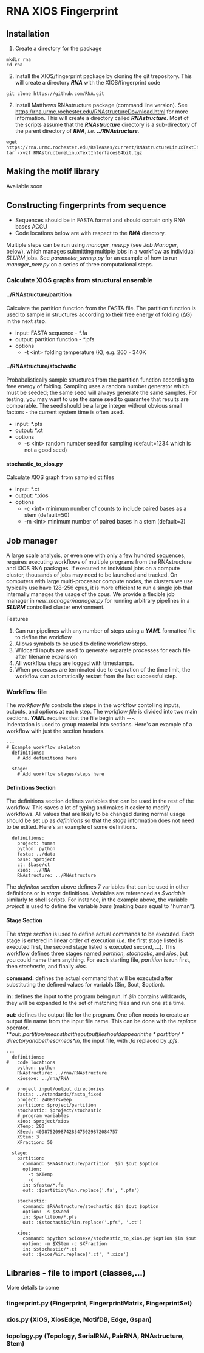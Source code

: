 # RNA XIOS Fingerprint

## Installation
1. Create a directory for the package
```
mkdir rna
cd rna
```
2. Install the XIOS/fingerprint package by cloning the git trepository. 
This will create a directory ***RNA*** with the XIOS/fingerprint code
```commandline
git clone https://github.com/RNA.git
```
2. Install Matthews RNAstructure package (command line version).
See https://rna.urmc.rochester.edu/RNAstructureDownload.html for more information. 
This will create a directory called ***RNAstructure***. Most of the scripts assume 
that the ***RNAstructure*** directory is a sub-directory of the parent directory of 
***RNA***, *i.e.* ***../RNAstructure***.
```
wget https://rna.urmc.rochester.edu/Releases/current/RNAstructureLinuxTextInterfaces64bit.tgz
tar -xvzf RNAstructureLinuxTextInterfaces64bit.tgz
```

## Making the motif library
Available soon

## Constructing fingerprints from sequence
* Sequences should be in FASTA format and should contain only RNA bases ACGU
* Code locations below are with respect to the ***RNA*** directory.

Multiple steps can be run using *manager_new.py* (see *Job Manager*, below), which manages 
submitting multiple jobs 
in a workflow as individual *SLURM* jobs. See *parameter_sweep.py* for an example of how 
to run *manager_new.py* on a series of three computational steps. 


### Calculate XIOS graphs from structural ensemble
#### ../RNAstructure/partition
Calculate the partition function from the FASTA file. 
The partition function is used to sample in structures according to their free energy of folding
(ΔG) in the next step.
 * input: FASTA sequence - *.fa
 * output: partition function - *.pfs
 * options
   - -t \<int> folding temperature (K), e.g. 260 - 340K

#### ../RNAstructure/stochastic
Probabalistically sample structures from the partition function according to free energy of folding.
Sampling uses a random number generator which must be seeded; the same seed will always generate the
same samples. For testing, you may want to use the same seed to guarantee that results are comparable.
The seed should be a large integer without obvious small factors - the current system 
time is often used.
 * input: *.pfs
 * output: *.ct
 * options
   - -s \<int> random number seed for sampling (default=1234 which is not a good seed)

#### stochastic_to_xios.py ####
Calculate XIOS graph from sampled ct files 
 * input: *.ct
 * output: *.xios
 * options
   - -c \<int> minimum number of counts to include paired bases as a stem (default=50)
   - -m \<int> minimum number of paired bases in a stem (default=3)

## Job manager ##
A large scale analysis, or even one with only a few hundred sequences, requires executing workflows 
of multiple programs from the RNAstructure and XIOS RNA packages. If executed as individual jobs on 
a compute cluster, thousands of jobs may need to be launched and tracked. On computers with large 
multi-processor compute nodes, the clusters we use typically use have 128-256 cpus, it is more 
efficient to run a single job that internally manages the usage of the cpus. We provide a flexible job 
manager in *new_manager/manager.py* for running arbitrary pipelines in a ***SLURM*** controlled 
cluster environment.

Features
1. Can run pipelines with any number of steps using a ***YAML*** formatted file to define the workflow
2. Allows symbols to be used to define workflow steps.
3. Wildcard inputs are used to generate separate processes for each file after filename expansion
3. All workflow steps are logged with timestamps.
3. When processes are terminated due to expiration of the time limit, the workflow can automatically
restart from the last successful step.

### Workflow file ###
The *workflow file* controls the steps in the workflow contolling inputs, outputs, and options at each step. 
The *workflow file* is divided into two main sections. ***YAML*** requires that the file begin with *---*. \
Indentation is used to group material into sections. Here's an example of a workflow with just the section headers.
```
---
# Example workflow skeleton
  definitions:
    # Add definitions here

  stage:
    # Add workflow stages/steps here
```
#### Definitions Section ####
The definitions section defines variables that can be used in the rest of the workflow. This saves a lot of typing
and makes it easier to modify workflows. All values that are likely to be changed during normal usage should
be set up as *definitions* so that the *stage* information does not need to be edited. Here's an example 
of some definitions. 
```
  definitions:
    project: human
    python: python
    fasta: ../data
    base: $project
    ct: $base/ct
    xios: ../RNA
    RNAstructure: ../RNAstructure
```
The *definiton section* above defines 7 variables that can be used in other definitions or in *stage* definitions.
Variables are referenced as *$variable* similarly to shell scripts. For instance, in the example 
above, the variable *project* is used to define the variable *base* (making *base* equal to "human").

#### Stage Section ####
The *stage section* is used to define actual commands to be executed. Each stage is entered in linear
order of execution (*i.e.* the first stage listed is executed first, the second stage listed is 
executed second, ...). This workflow defines three stages named *partition*, *stochastic*, and *xios*, but 
you could name them anything. For each starting file, *partition* is run first, then *stochastic*, 
and finally *xios*.

**command:** defines the actual command that will be executed after substituting the defined values 
for variabls ($in, $out, $option).

**in:** defines the input to the program being run. If *$in* contains wildcards, they will be 
expanded to the set of matching files and run one at a time.

**out:** defines the output file for the program. One often needs to create an output file name
from the input file name. This can be done with the *replace* operator.<br/>
***out: $partition/%in.replace('.fa', '.pfs')*** 
means that the output file should appear in the *partition/* directory and be the same as *$in*, the input file, with *.fa* replaced by *.pfs*.
```
---
  definitions:
#   code locations
    python: python
    RNAstructure: ../rna/RNAstructure
    xiosexe: ../rna/RNA

#   project input/output directories
    fasta: ../standards/fasta_fixed
    project: 240807sweep
    partition: $project/partition
    stochastic: $project/stochastic
    # program variables
    xios: $project/xios
    XTemp: 280
    XSeed: 409875209874285475029872084757
    XStem: 3
    XFraction: 50
 
  stage:
    partition:
      command: $RNAstructure/partition  $in $out $option
      option:
        -t $XTemp
        -q
      in: $fasta/*.fa
      out: :$partition/%in.replace('.fa', '.pfs')
    
    stochastic:
      command: $RNAstructure/stochastic $in $out $option
      option: -s $XSeed
      in: $partition/*.pfs
      out: :$stochastic/%in.replace('.pfs', '.ct')
    
    xios:
      command: $python $xiosexe/stochastic_to_xios.py $option $in $out
      option: -m $XStem -c $XFraction
      in: $stochastic/*.ct
      out: :$xios/%in.replace('.ct', '.xios')
```


## Libraries - file to import (classes,...) ##
More details to come
### fingerprint.py (Fingerprint, FingerprintMatrix, FingerprintSet) ###
### xios.py (XIOS, XiosEdge, MotifDB, Edge, Gspan) ###
### topology.py (Topology, SerialRNA, PairRNA, RNAstructure, Stem) ###





